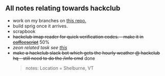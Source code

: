 ## All notes relating towards hackclub

- work on my branches on [this repo.](https://github.com/OtterCodes101/programmer-socks-ysws)
- build sprig once it arrives.
- scrapbook
- ~~hackclub imap reader for quick verification codes. - make it in [coffeescript](https://coffeescript.org/)~~ 50%
- _zeon related task see [this](./zeon.md)_
- ~~make a hackclub slack bot which gets the hourly weather @ hackclub hq - still need to do the /info cmd~~ done
  > notes: Location = Shelburne, VT
